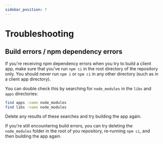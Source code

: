 ```yaml
---
sidebar_position: 7
---
```


# Troubleshooting

## Build errors / npm dependency errors

If you're receiving npm dependency errors when you try to build a client app, make sure that you've
run `npm ci` in the root directory of the repository only. You should never run `npm i` or `npm ci`
in any other directory (such as in a client app directory).

You can double check this by searching for `node_modules` in the `libs` and `apps` directories:

```bash
find apps -name node_modules
find libs -name node_modules
```

Delete any results of these searches and try building the app again.

If you're still encountering build errors, you can try deleting the `node_modules` folder in the
root of you repository, re-running `npm ci`, and then building the app again.
